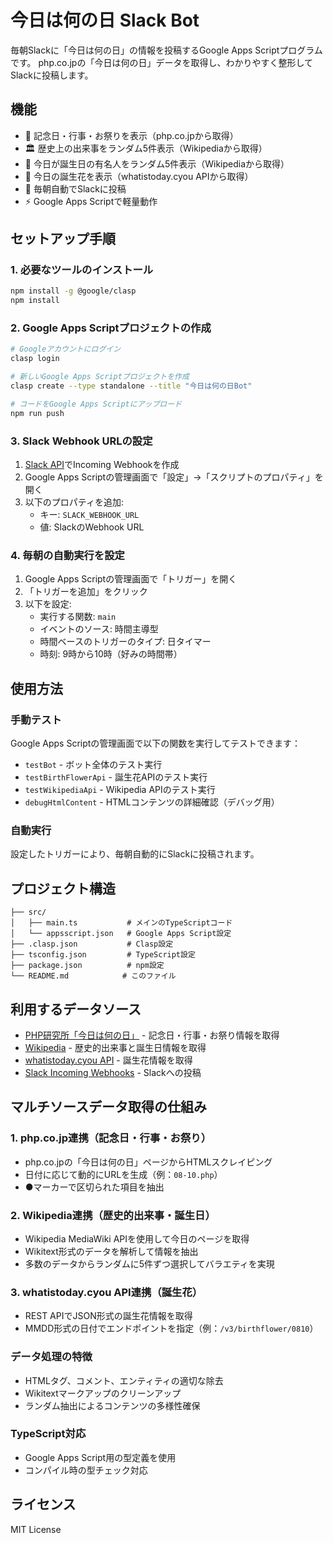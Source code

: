 # 今日は何の日 Slack Bot

毎朝Slackに「今日は何の日」の情報を投稿するGoogle Apps Scriptプログラムです。
php.co.jpの「今日は何の日」データを取得し、わかりやすく整形してSlackに投稿します。

## 機能

- 🎉 記念日・行事・お祭りを表示（php.co.jpから取得）
- 🏛️ 歴史上の出来事をランダム5件表示（Wikipediaから取得）
- 🎂 今日が誕生日の有名人をランダム5件表示（Wikipediaから取得）
- 🌸 今日の誕生花を表示（whatistoday.cyou APIから取得）
- 🤖 毎朝自動でSlackに投稿
- ⚡ Google Apps Scriptで軽量動作

## セットアップ手順

### 1. 必要なツールのインストール

```bash
npm install -g @google/clasp
npm install
```

### 2. Google Apps Scriptプロジェクトの作成

```bash
# Googleアカウントにログイン
clasp login

# 新しいGoogle Apps Scriptプロジェクトを作成
clasp create --type standalone --title "今日は何の日Bot"

# コードをGoogle Apps Scriptにアップロード
npm run push
```

### 3. Slack Webhook URLの設定

1. [Slack API](https://api.slack.com/apps)でIncoming Webhookを作成
2. Google Apps Scriptの管理画面で「設定」→「スクリプトのプロパティ」を開く
3. 以下のプロパティを追加:
   - キー: `SLACK_WEBHOOK_URL`
   - 値: SlackのWebhook URL

### 4. 毎朝の自動実行を設定

1. Google Apps Scriptの管理画面で「トリガー」を開く
2. 「トリガーを追加」をクリック
3. 以下を設定:
   - 実行する関数: `main`
   - イベントのソース: 時間主導型
   - 時間ベースのトリガーのタイプ: 日タイマー
   - 時刻: 9時から10時（好みの時間帯）

## 使用方法

### 手動テスト

Google Apps Scriptの管理画面で以下の関数を実行してテストできます：

- `testBot` - ボット全体のテスト実行
- `testBirthFlowerApi` - 誕生花APIのテスト実行
- `testWikipediaApi` - Wikipedia APIのテスト実行
- `debugHtmlContent` - HTMLコンテンツの詳細確認（デバッグ用）

### 自動実行

設定したトリガーにより、毎朝自動的にSlackに投稿されます。

## プロジェクト構造

```
├── src/
│   ├── main.ts           # メインのTypeScriptコード
│   └── appsscript.json   # Google Apps Script設定
├── .clasp.json           # Clasp設定
├── tsconfig.json         # TypeScript設定
├── package.json          # npm設定
└── README.md            # このファイル
```

## 利用するデータソース

- [PHP研究所「今日は何の日」](https://www.php.co.jp/fun/today/) - 記念日・行事・お祭り情報を取得
- [Wikipedia](https://ja.wikipedia.org/) - 歴史的出来事と誕生日情報を取得
- [whatistoday.cyou API](https://api.whatistoday.cyou/v3/birthflower/) - 誕生花情報を取得
- [Slack Incoming Webhooks](https://api.slack.com/messaging/webhooks) - Slackへの投稿

## マルチソースデータ取得の仕組み

### 1. php.co.jp連携（記念日・行事・お祭り）
- php.co.jpの「今日は何の日」ページからHTMLスクレイピング
- 日付に応じて動的にURLを生成（例：`08-10.php`）
- ●マーカーで区切られた項目を抽出

### 2. Wikipedia連携（歴史的出来事・誕生日）
- Wikipedia MediaWiki APIを使用して今日のページを取得
- Wikitext形式のデータを解析して情報を抽出
- 多数のデータからランダムに5件ずつ選択してバラエティを実現

### 3. whatistoday.cyou API連携（誕生花）
- REST APIでJSON形式の誕生花情報を取得
- MMDD形式の日付でエンドポイントを指定（例：`/v3/birthflower/0810`）

### データ処理の特徴
- HTMLタグ、コメント、エンティティの適切な除去
- Wikitextマークアップのクリーンアップ
- ランダム抽出によるコンテンツの多様性確保

### TypeScript対応
- Google Apps Script用の型定義を使用
- コンパイル時の型チェック対応

## ライセンス

MIT License
